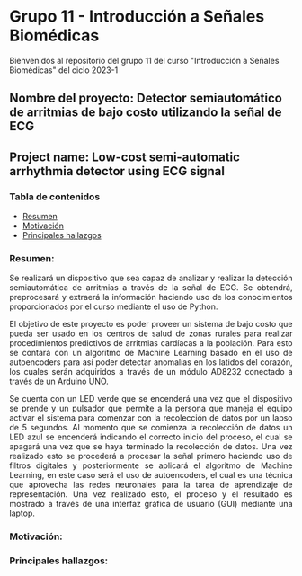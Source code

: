 # Grupo 11 - Introducción a Señales Biomédicas
Bienvenidos al repositorio del grupo 11 del curso "Introducción a Señales Biomédicas" del ciclo 2023-1

## Nombre del proyecto: Detector semiautomático de arritmias de bajo costo utilizando la señal de ECG
## Project name: Low-cost semi-automatic arrhythmia detector using ECG signal




### Tabla de contenidos
- [Resumen](https://github.com/jorgemedina2804/Grupo-11-Introduccion-a-Senhales-Biomedica/tree/main#resumen)
- [Motivación](https://github.com/jorgemedina2804/Grupo-11-Introduccion-a-Senhales-Biomedica/tree/main#motivaci%C3%B3n)
- [Principales hallazgos](https://github.com/jorgemedina2804/Grupo-11-Introduccion-a-Senhales-Biomedica/tree/main#principales-hallazgos)

### Resumen:
<p align="justify">
Se realizará un dispositivo que sea capaz de analizar y realizar la detección semiautomática de arritmias a través de la señal de ECG. Se obtendrá, preprocesará y extraerá la información haciendo uso de los conocimientos proporcionados por el curso mediante el uso de Python.
<p align="justify">
El objetivo de este proyecto es poder proveer un sistema de bajo costo que pueda ser usado en los centros de salud de zonas rurales para realizar procedimientos predictivos de arritmias cardíacas a la población. Para esto se contará con un algoritmo de Machine Learning basado en el uso de autoencoders para así poder detectar anomalías en los latidos del corazón, los cuales serán adquiridos a través de un módulo AD8232 conectado a través de un Arduino UNO. 
<p align="justify">
Se cuenta con un LED verde que se encenderá una vez que el dispositivo se prende y un pulsador que permite a la persona que maneja el equipo activar el sistema para comenzar con la recolección de datos por un lapso de 5 segundos. Al momento que se comienza la recolección de datos un LED azul se encenderá indicando el correcto inicio del proceso, el cual se apagará una vez que se haya terminado la recolección de datos. Una vez realizado esto se procederá a procesar la señal primero haciendo uso de filtros digitales y posteriormente se aplicará el algoritmo de Machine Learning, en este caso será el uso de autoencoders, el cual es una técnica que aprovecha las redes neuronales para la tarea de aprendizaje de representación. Una vez realizado esto, el proceso y el resultado es mostrado a través de una interfaz gráfica de usuario (GUI) mediante una laptop. 




### Motivación:

### Principales hallazgos:

